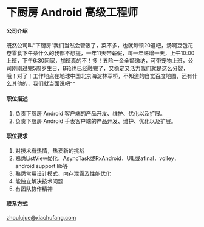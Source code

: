 下厨房 Android 高级工程师
==========

#### 公司介绍
既然公司叫“下厨房”我们当然会管饭了，菜不多，也就每顿20道吧，汤啊豆包花卷零食下午茶什么的我都不想提，一年11天带薪假，每一年递增一天，上午10:00上班，下午6:30回家，加班真的不！多！五险一金全额缴纳，可带宠物上班，公司刚刚过完5周岁生日，B轮也已经融完了，又稳定又活力我们就是这么分裂，哦！对了！工作地点在地球中国北京海淀林萃桥，不知道的自觉百度地图，还有什么其他的，我们就当面说吧^^

#### 职位描述
1. 负责下厨房 Android 客户端的产品开发、维护、优化以及扩展。
2. 负责下厨房 Android 手表客户端的产品开发、维护、优化以及扩展。

#### 职位要求
1. 对技术有热情，热爱新的挑战
2. 熟悉ListView优化，AsyncTask或RxAndroid，UIL或afinal，volley，android support lib等
3. 熟悉常用设计模式、内存泄露及性能优化
4. 能独立解决技术问题
5. 有团队协作精神

#### 联系方式
[zhoulujue@xiachufang.com](mailto:zhoulujue@xiachufang.com)